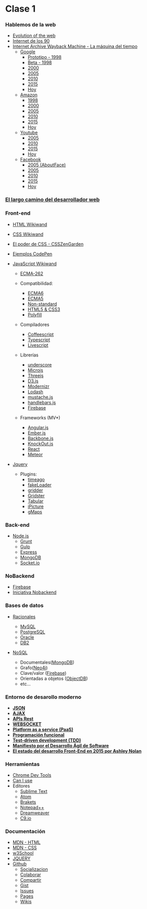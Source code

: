 # Clase 1

### Hablemos de la web
- [Evolution of the web](http://www.evolutionoftheweb.com/?hl=es)
- [Internet de los 90](http://theworldsworstwebsiteever.com/)
- [Internet Archive Wayback Machine - La máquina del tiempo](http://archive.org/web/)
  - [Google](http://web.archive.org/web/*/http://google.com)
    - [Prototipo - 1998](http://web.archive.org/web/19981111184551/http://google.com/)
    - [Beta - 1998](http://web.archive.org/web/19981202230410/http://www.google.com/)
    - [2000](http://web.archive.org/web/20001027222150/http://www.google.com/)
    - [2005](http://web.archive.org/web/20051114081503/http://www.google.com)
    - [2010](http://web.archive.org/web/20101130235215/http://www.google.com/)
    - [2015](http://web.archive.org/web/20151215000203/http://www.google.com/)
    - [Hoy](https://www.google.es)
  - [Amazon](http://web.archive.org/web/*/http://amazon.com)
    - [1998](http://web.archive.org/web/19981212012532/http://amazon.com/)
    - [2000](http://web.archive.org/web/20000229081105/http://www.amazon.com/exec/obidos/subst/home/home.html)
    - [2005](http://web.archive.org/web/20051126094753/http://www.amazon.com/exec/obidos/subst/home/home.html)
    - [2010](http://web.archive.org/web/20101126032341/http://www.amazon.com/)
    - [2015](http://web.archive.org/web/20151127000839/http://www.amazon.com/)
    - [Hoy](http://www.amazon.com/)
  - [Youtube](http://web.archive.org/web/*/http://youtube.com)
    - [2005](http://web.archive.org/web/20050428014715/http://www.youtube.com/)
    - [2010](http://web.archive.org/web/20100914234459/http://www.youtube.com/)
    - [2015](http://web.archive.org/web/20151115000036/https://www.youtube.com/)
    - [Hoy](https://www.youtube.com/)
  - [Facebook](http://web.archive.org/web/*/http://www.facebook.com)
    - [2005 (AboutFace)](http://web.archive.org/web/20050213040632/http://facebook.com/)
    - [2005](http://web.archive.org/web/20051020000116/http://www.facebook.com)
    - [2010](http://web.archive.org/web/20100110004754/http://www.facebook.com/)
    - [2015](http://web.archive.org/web/20150731235552/https://facebook.com/)
    - [Hoy](https://www.facebook.com)

### [El largo camino del desarrollador web](https://coggle.it/diagram/52e97f8c5a143de239005d1b/56212c4e4c505e0045c0d3bda59b77e5977c2c9bd40f3fd0b451bdcf8da4aa52)


### Front-end
- [HTML Wikiwand](https://es.wikipedia.org/wiki/HTML)
- [CSS Wikiwand](https://es.wikipedia.org/wiki/Hoja_de_estilos_en_cascada)
- [El poder de CSS - CSSZenGarden](http://www.csszengarden.com/)
- [Ejemplos CodePen](http://codepen.io/pens/3/) 
- [JavaScript Wikiwand](https://www.wikiwand.com/es/JavaScript)
  - [ECMA-262](https://www.wikiwand.com/es/ECMAScript)
  - Compatibilidad:
  	- [ECMA6](https://kangax.github.io/compat-table/es6/)
  	- [ECMA5](http://kangax.github.io/compat-table/es5/)
  	- [Non-standard](http://kangax.github.io/compat-table/non-standard/)
  	- [HTML5 & CSS3](http://fmbip.com/litmus/)
  	- [Polyfill](https://www.wikiwand.com/en/Polyfill)
  
  - Compiladores
  	- [Coffeescript](http://coffeescript.org/)
  	- [Typescript](http://www.typescriptlang.org/)
  	- [Livescript](http://livescript.net/)
  
  - Librerías
  	- [underscore](http://underscorejs.org/)
  	- [Microjs](http://microjs.com/#)
  	- [Threejs](http://threejs.org/)
  	- [D3.js](http://d3js.org/)
  	- [Modernizr](https://modernizr.com/)
  	- [Lodash](https://lodash.com/)
  	- [mustache.js](https://github.com/janl/mustache.js)
  	- [handlebars.js](http://handlebarsjs.com/)
  	- [Firebase](http://firebase.com/)
  
  - Frameworks (MV*)
  	- [Angular.js](https://angularjs.org/)
  	- [Ember.js](http://emberjs.com/)
  	- [Backbone.js](http://backbonejs.org/)
  	- [KnockOut.js](http://knockoutjs.com/)
  	- [React](http://facebook.github.io/react/)
  	- [Meteor](https://www.meteor.com/)

- [Jquery](https://jquery.com/)
  - Plugins:
    - [timeago](http://timeago.yarp.com/)
    - [fakeLoader](http://joaopereirawd.github.io/fakeLoader.js/)
    - [gridder](http://www.oriongunning.com/demo/gridder/)
    - [Gridster](http://gridster.net/)
    - [Tabular](http://www.seanmccambridge.com/tubular/)
    - [iPicture](http://ipicture-square.justmybit.com/)
    - [gMaps](http://hpneo.github.io/gmaps/examples.html)

### Back-end
  
- [Node.js](https://nodejs.org/en/)
  	- [Grunt](http://gruntjs.com/)
  	- [Gulp](http://gulpjs.com/)
  	- [Express](http://expressjs.com/es/)
  	- [MongoDB](https://www.mongodb.org/)
  	- [Socket.io](http://socket.io/)


### NoBackend

- [Firebase](https://www.firebase.com/)
- [Iniciativa Nobackend](http://nobackend.org/)


### Bases de datos

- [Racionales](https://es.wikipedia.org/wiki/Base_de_datos_relacional)
  - [MySQL](https://es.wikipedia.org/wiki/MySQL)
  - [PostgreSQL](https://es.wikipedia.org/wiki/PostgreSQL)
  - [Oracle](https://es.wikipedia.org/wiki/Oracle)
  - [DB2](https://es.wikipedia.org/wiki/DB2)

- [NoSQL]()
  - Documentales([MongoDB](https://es.wikipedia.org/wiki/MongoDB))
  - Grafo([Neo4j](Neo4j))
  - Clave/valor ([Firebase](https://www.firebase.com/))
  - Orientadas a objetos ([ObjectDB](https://es.wikipedia.org/wiki/ObjectDB))
  - etc...

### Entorno de desarollo moderno
- **[JSON](https://es.wikipedia.org/wiki/JSON)**
- **[AJAX](https://es.wikipedia.org/wiki/AJAX)**
- **[APIs Rest](https://es.wikipedia.org/wiki/Representational_State_Transfer)**
- **[WEBSOCKET](https://es.wikipedia.org/wiki/WebSocket)**
- **[Platform as a service (PaaS)](https://en.wikipedia.org/wiki/Platform_as_a_service)**
- **[Programación funcional](https://es.wikipedia.org/wiki/Programaci%C3%B3n_funcional)**
- **[Test-driven development (TDD)](https://es.wikipedia.org/wiki/Desarrollo_guiado_por_pruebas)**
- **[Manifiesto por el Desarrollo Ágil de Software](http://agilemanifesto.org/iso/es/)**
- **[El estado del desarrollo Front-End en 2015 por Ashley Nolan](http://ashleynolan.co.uk/blog/frontend-tooling-survey-2015-results)**

### Herramientas

- [Chrome Dev Tools](https://developer.chrome.com/devtools)
- [Can I use](http://caniuse.com/)
- Editores
  - [Sublime Text](https://www.sublimetext.com/)
  - [Atom](https://atom.io/)
  - [Brakets](http://brackets.io/)
  - [Notepad++](https://notepad-plus-plus.org/)
  - [Dreamweaver](https://es.wikipedia.org/wiki/Adobe_Dreamweaver)
  - [C9.io](https://c9.io/ulisesgascon)
 
### Documentación

- [MDN - HTML](https://developer.mozilla.org/es/docs/Web/HTML)
- [MDN - CSS](https://developer.mozilla.org/es/docs/Web/CSS)
- [w3School](http://www.w3schools.com/)
- [JQUERY ](https://api.jquery.com/)
- [Github](https://github.com/)
    - [Socializacion](https://guides.github.com/activities/socialize/)
    - [Colaborar](https://guides.github.com/activities/contributing-to-open-source/)
    - [Compartir](https://guides.github.com/introduction/getting-your-project-on-github/)
    - [Gist](https://gist.github.com/)
    - [Issues](https://guides.github.com/features/issues)
    - [Pages](https://guides.github.com/features/pages/)
    - [Wikis](https://guides.github.com/features/wikis)